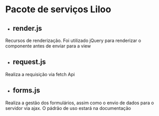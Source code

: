 # Pacote de serviços Liloo 

- ## render.js
Recursos de renderização. Foi utilizado jQuery para renderizar 
o componente antes de enviar para a view

- ## request.js
Realiza a requisição via fetch Api

- ## forms.js
Realiza a gestão dos formulários, assim como o envio de dados para o 
servidor via ajax. O pádrão de uso estará na documentação
